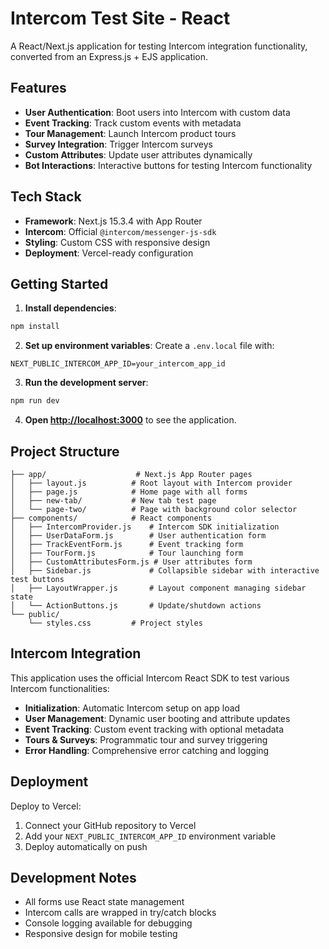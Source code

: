 # Intercom Test Site - React

A React/Next.js application for testing Intercom integration functionality, converted from an Express.js + EJS application.

## Features

- **User Authentication**: Boot users into Intercom with custom data
- **Event Tracking**: Track custom events with metadata
- **Tour Management**: Launch Intercom product tours
- **Survey Integration**: Trigger Intercom surveys
- **Custom Attributes**: Update user attributes dynamically
- **Bot Interactions**: Interactive buttons for testing Intercom functionality

## Tech Stack

- **Framework**: Next.js 15.3.4 with App Router
- **Intercom**: Official `@intercom/messenger-js-sdk`
- **Styling**: Custom CSS with responsive design
- **Deployment**: Vercel-ready configuration

## Getting Started

1. **Install dependencies**:
```bash
npm install
```

2. **Set up environment variables**:
Create a `.env.local` file with:
```
NEXT_PUBLIC_INTERCOM_APP_ID=your_intercom_app_id
```

3. **Run the development server**:
```bash
npm run dev
```

4. **Open [http://localhost:3000](http://localhost:3000)** to see the application.

## Project Structure

```
├── app/                    # Next.js App Router pages
│   ├── layout.js          # Root layout with Intercom provider
│   ├── page.js            # Home page with all forms
│   ├── new-tab/           # New tab test page
│   └── page-two/          # Page with background color selector
├── components/            # React components
│   ├── IntercomProvider.js    # Intercom SDK initialization
│   ├── UserDataForm.js        # User authentication form
│   ├── TrackEventForm.js      # Event tracking form
│   ├── TourForm.js            # Tour launching form
│   ├── CustomAttributesForm.js # User attributes form
│   ├── Sidebar.js             # Collapsible sidebar with interactive test buttons
│   ├── LayoutWrapper.js       # Layout component managing sidebar state
│   └── ActionButtons.js       # Update/shutdown actions
└── public/
    └── styles.css         # Project styles
```

## Intercom Integration

This application uses the official Intercom React SDK to test various Intercom functionalities:

- **Initialization**: Automatic Intercom setup on app load
- **User Management**: Dynamic user booting and attribute updates
- **Event Tracking**: Custom event tracking with optional metadata
- **Tours & Surveys**: Programmatic tour and survey triggering
- **Error Handling**: Comprehensive error catching and logging

## Deployment

Deploy to Vercel:

1. Connect your GitHub repository to Vercel
2. Add your `NEXT_PUBLIC_INTERCOM_APP_ID` environment variable
3. Deploy automatically on push

## Development Notes

- All forms use React state management
- Intercom calls are wrapped in try/catch blocks
- Console logging available for debugging
- Responsive design for mobile testing

